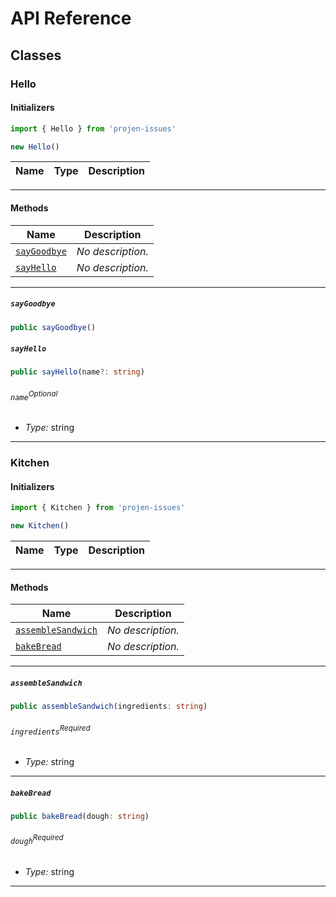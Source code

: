 # API Reference <a name="API Reference" id="api-reference"></a>



## Classes <a name="Classes" id="Classes"></a>

### Hello <a name="Hello" id="projen-issues.Hello"></a>

#### Initializers <a name="Initializers" id="projen-issues.Hello.Initializer"></a>

```typescript
import { Hello } from 'projen-issues'

new Hello()
```

| **Name** | **Type** | **Description** |
| --- | --- | --- |

---

#### Methods <a name="Methods" id="Methods"></a>

| **Name** | **Description** |
| --- | --- |
| <code><a href="#projen-issues.Hello.sayGoodbye">sayGoodbye</a></code> | *No description.* |
| <code><a href="#projen-issues.Hello.sayHello">sayHello</a></code> | *No description.* |

---

##### `sayGoodbye` <a name="sayGoodbye" id="projen-issues.Hello.sayGoodbye"></a>

```typescript
public sayGoodbye()
```

##### `sayHello` <a name="sayHello" id="projen-issues.Hello.sayHello"></a>

```typescript
public sayHello(name?: string)
```

###### `name`<sup>Optional</sup> <a name="name" id="projen-issues.Hello.sayHello.parameter.name"></a>

- *Type:* string

---




### Kitchen <a name="Kitchen" id="projen-issues.Kitchen"></a>

#### Initializers <a name="Initializers" id="projen-issues.Kitchen.Initializer"></a>

```typescript
import { Kitchen } from 'projen-issues'

new Kitchen()
```

| **Name** | **Type** | **Description** |
| --- | --- | --- |

---

#### Methods <a name="Methods" id="Methods"></a>

| **Name** | **Description** |
| --- | --- |
| <code><a href="#projen-issues.Kitchen.assembleSandwich">assembleSandwich</a></code> | *No description.* |
| <code><a href="#projen-issues.Kitchen.bakeBread">bakeBread</a></code> | *No description.* |

---

##### `assembleSandwich` <a name="assembleSandwich" id="projen-issues.Kitchen.assembleSandwich"></a>

```typescript
public assembleSandwich(ingredients: string)
```

###### `ingredients`<sup>Required</sup> <a name="ingredients" id="projen-issues.Kitchen.assembleSandwich.parameter.ingredients"></a>

- *Type:* string

---

##### `bakeBread` <a name="bakeBread" id="projen-issues.Kitchen.bakeBread"></a>

```typescript
public bakeBread(dough: string)
```

###### `dough`<sup>Required</sup> <a name="dough" id="projen-issues.Kitchen.bakeBread.parameter.dough"></a>

- *Type:* string

---





